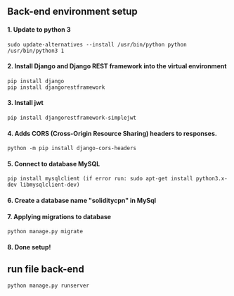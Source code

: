 ## Back-end environment setup
#### 1. Update to python 3 
```
sudo update-alternatives --install /usr/bin/python python /usr/bin/python3 1
```
#### 2. Install Django and Django REST framework into the virtual environment
```
pip install django
pip install djangorestframework
```
#### 3. Install jwt
```
pip install djangorestframework-simplejwt
```
#### 4. Adds CORS (Cross-Origin Resource Sharing) headers to responses.
```
python -m pip install django-cors-headers
```
#### 5. Connect to database MySQL
```
pip install mysqlclient (if error run: sudo apt-get install python3.x-dev libmysqlclient-dev)
```
#### 6. Create a database name "soliditycpn" in MySql

#### 7. Applying migrations to database
```
python manage.py migrate
```
#### 8. Done setup!                                          
                                           

## run file back-end 
```
python manage.py runserver
